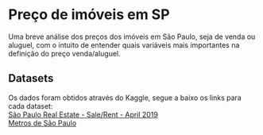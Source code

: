 # Preço de imóveis em SP
Uma breve análise dos preços dos imóveis em São Paulo, seja de venda ou aluguel, com o intuito de entender quais variáveis mais importantes na definição do preço venda/aluguel.

## Datasets
Os dados foram obtidos através do Kaggle, segue a baixo os links para cada dataset:<br>
[São Paulo Real Estate - Sale/Rent - April 2019](https://www.kaggle.com/argonalyst/sao-paulo-real-estate-sale-rent-april-2019)<br>
[Metros de São Paulo](https://www.kaggle.com/danlessa/geospatial-sao-paulo-crime-database)